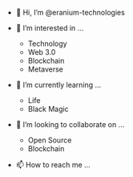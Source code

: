 - 👋 Hi, I’m @eranium-technologies
- 👀 I’m interested in ...
  * Technology
  * Web 3.0
  * Blockchain
  * Metaverse
- 🌱 I’m currently learning ...
  * Life
  * Black Magic
- 💞️ I’m looking to collaborate on ...
  * Open Source
  * Blockchain
  
- 📫 How to reach me ...
 

<!---
eranium-technologies/eranium-technologies is a ✨ special ✨ repository because its `README.md` (this file) appears on your GitHub profile.
You can click the Preview link to take a look at your changes.
--->
